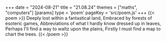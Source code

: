 +++
date = "2024-08-21"
title = "21.08.24"
themes = ["maths", "computers"]
[params]
  type = 'poem'
  pageKey = 'src/poem.js'
+++
{{< poem >}}
Deeply lost within a fantastical land,
Embraced by forests of esoteric games,
Abbreviations of what I hardly know dressed up in leaves,
Perhaps I'll find a way to waltz upon the plains,
Firstly I must find a map to chart the trees.
{{< /poem >}}